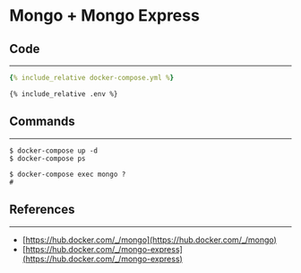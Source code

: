 # Mongo + Mongo Express

## Code

---

```yaml
{% include_relative docker-compose.yml %}
```

```
{% include_relative .env %}
```

## Commands

---

```
$ docker-compose up -d
$ docker-compose ps
```

```
$ docker-compose exec mongo ?
# 
```

## References

---

- [https://hub.docker.com/_/mongo](https://hub.docker.com/_/mongo)
- [https://hub.docker.com/_/mongo-express](https://hub.docker.com/_/mongo-express)